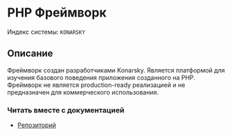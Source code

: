 PHP Фреймворк
=============================
Индекс системы: `KONARSKY`

## Описание

Фреймворк создан разработчиками Konarsky.
Является платформой для изучения базового поведения приложения созданного на PHP.
Фреймворк не является production-ready реализацией и не предназначен для коммерческого использования.

### Читать вместе с документацией

- [Репозиторий](https://github.com/ko-narsky/framework)
